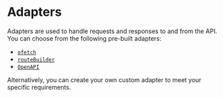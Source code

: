 # Adapters

Adapters are used to handle requests and responses to and from the API. You can choose from the following pre-built adapters:

- [`ofetch`](/adapters/ofetch)
- [`routeBuilder`](/adapters/route-builder)
- [`OpenAPI`](/adapters/openapi)

Alternatively, you can create your own custom adapter to meet your specific requirements.

